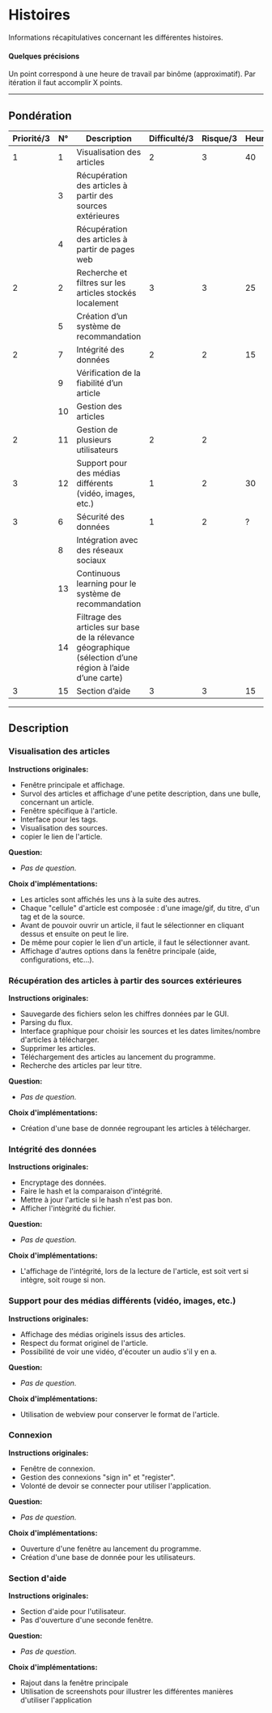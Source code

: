 # Histoires
Informations récapitulatives concernant les différentes histoires.

#### Quelques précisions
Un point correspond à une heure de travail par binôme (approximatif). Par itération il faut accomplir X points.

----------------------


## Pondération

| Priorité/3 | N° | Description | Difficulté/3 | Risque/3 | Heures/? | Points |
| ------ | ------ | ------ | ------ | ------ | ------ | ------ |
| 1 | 1 | Visualisation des articles | 2 | 3 | 40 | 24 |
|   | 3 | Récupération des articles à partir des sources extérieures |  |  |  | 30 |
|   | 4 | Récupération des articles à partir de pages web |  |  |  | 34 |
| 2 | 2 | Recherche et filtres sur les articles stockés localement | 3 | 3 | 25 | 24 |
|   | 5 | Création d’un système de recommandation |  |  |  | 44 + 6 |
| 2 | 7 | Intégrité des données | 2 | 2 | 15 | 16 |
|   | 9 | Vérification de la fiabilité d’un article |  |  |  | 40 |
|   |10 | Gestion des articles |  |  |  | 36 + 19 |
| 2 |11 | Gestion de plusieurs utilisateurs | 2 | 2 |  | 20 |
| 3 |12 | Support pour des médias différents (vidéo, images, etc.) | 1 | 2 | 30 | 40 |
| 3 | 6 | Sécurité des données | 1 | 2 | ? | 30 |
|   | 8 | Intégration avec des réseaux sociaux |  |  |  | 54 |
|   |13 | Continuous learning pour le système de recommandation |  |  |  | 50 + 30 |
|   |14 | Filtrage des articles sur base de la rélevance géographique (sélection d’une région à l’aide d’une carte)|  |  |  | 60 |
| 3 |15 | Section d’aide | 3 | 3 | 15 | 20 |

----------------------


## Description

### Visualisation des articles

**Instructions originales:**           
- Fenêtre principale et affichage.
- Survol des articles et affichage d'une petite description, dans une bulle, concernant un article.
- Fenêtre spécifique à l'article.
- Interface pour les tags.
- Visualisation des sources. 
- copier le lien de l'article.

**Question:**       
- _Pas de question._

**Choix d'implémentations:**
- Les articles sont affichés les uns à la suite des autres.
- Chaque "cellule" d'article est composée : d'une image/gif, du titre, d'un tag et de la source.
- Avant de pouvoir ouvrir un article, il faut le sélectionner en cliquant dessus et ensuite on peut le lire.
- De même pour copier le lien d'un article, il faut le sélectionner avant.
- Affichage d'autres options dans la fenêtre principale (aide, configurations, etc...).

### Récupération des articles à partir des sources extérieures

**Instructions originales:**           
- Sauvegarde des fichiers selon les chiffres données par le GUI.
- Parsing du flux.
- Interface graphique pour choisir les sources et les dates limites/nombre d'articles à télécharger.
- Supprimer les articles.
- Téléchargement des articles au lancement du programme.
- Recherche des articles par leur titre.

**Question:**   
- _Pas de question._    

**Choix d'implémentations:**
- Création d'une base de donnée regroupant les articles à télécharger.


### Intégrité des données

**Instructions originales:**       
- Encryptage des données.    
- Faire le hash et la comparaison d'intégrité.
- Mettre à jour l'article si le hash n'est pas bon.
- Afficher l'intègrité du fichier.

**Question:** 
- _Pas de question._

**Choix d'implémentations:**
- L'affichage de l'intégrité, lors de la lecture de l'article, est soit vert si intègre, soit rouge si non.


### Support pour des médias différents (vidéo, images, etc.)

**Instructions originales:**       
- Affichage des médias originels issus des articles.
- Respect du format originel de l'article.
- Possibilité de voir une vidéo, d'écouter un audio s'il y en a.

**Question:** 
- _Pas de question._

**Choix d'implémentations:**
- Utilisation de webview pour conserver le format de l'article.

### Connexion

**Instructions originales:**     
- Fenêtre de connexion.
- Gestion des connexions "sign in" et "register".
- Volonté de devoir se connecter pour utiliser l'application.

**Question:** 
- _Pas de question._

**Choix d'implémentations:**
- Ouverture d'une fenêtre au lancement du programme.
- Création d'une base de donnée pour les utilisateurs.


### Section d'aide

**Instructions originales:**       
- Section d'aide pour l'utilisateur.
- Pas d'ouverture d'une seconde fenêtre.

**Question:** 
- _Pas de question._

**Choix d'implémentations:**
- Rajout dans la fenêtre principale
- Utilisation de screenshots pour illustrer les différentes manières d'utiliser l'application
